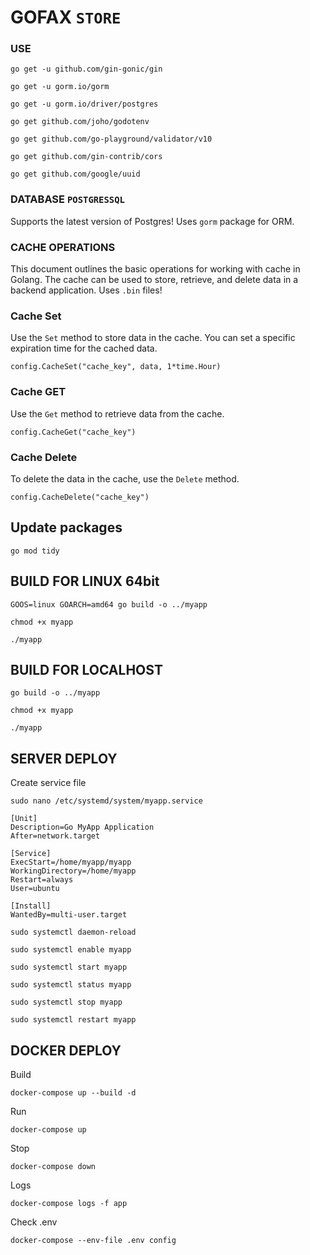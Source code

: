 # GOFAX ````STORE````

### USE
```
go get -u github.com/gin-gonic/gin
```
```
go get -u gorm.io/gorm
```
```
go get -u gorm.io/driver/postgres
```
```
go get github.com/joho/godotenv
```
```
go get github.com/go-playground/validator/v10
```
```
go get github.com/gin-contrib/cors
```
```
go get github.com/google/uuid
```

### DATABASE `POSTGRESSQL`
Supports the latest version of Postgres!
Uses `gorm` package for ORM.

### CACHE OPERATIONS
This document outlines the basic operations for working with cache in Golang. The cache can be used to store, retrieve, and delete data in a backend application.
Uses `.bin` files!
### Cache Set
Use the `Set` method to store data in the cache. You can set a specific expiration time for the cached data.
```
config.CacheSet("cache_key", data, 1*time.Hour)
```
### Cache GET
Use the `Get` method to retrieve data from the cache.
```
config.CacheGet("cache_key")
```
### Cache Delete
To delete the data in the cache, use the `Delete` method.
```
config.CacheDelete("cache_key")
```
## Update packages
```
go mod tidy
```
## BUILD FOR LINUX 64bit
```
GOOS=linux GOARCH=amd64 go build -o ../myapp
```
```
chmod +x myapp
```
```
./myapp 
```
## BUILD FOR LOCALHOST
```
go build -o ../myapp
```
```
chmod +x myapp
```
```
./myapp 
```

## SERVER DEPLOY
Create service file
```
sudo nano /etc/systemd/system/myapp.service
```

```
[Unit]
Description=Go MyApp Application
After=network.target

[Service]
ExecStart=/home/myapp/myapp
WorkingDirectory=/home/myapp
Restart=always
User=ubuntu

[Install]
WantedBy=multi-user.target
```
```
sudo systemctl daemon-reload
```
```
sudo systemctl enable myapp
```
```
sudo systemctl start myapp
```
```
sudo systemctl status myapp
```
```
sudo systemctl stop myapp
```
```
sudo systemctl restart myapp
```
## DOCKER DEPLOY
Build
```
docker-compose up --build -d
```
Run
```
docker-compose up
```
Stop
```
docker-compose down
```
Logs
```
docker-compose logs -f app
```
Check .env
```
docker-compose --env-file .env config
```